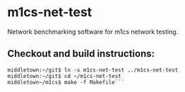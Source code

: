 # m1cs-net-test
Network benchmarking software for m1cs network testing.

## Checkout and build instructions:

```middletown:~/git$ git clone git@github.jpl.nasa.gov:TMTM1CS/m1cs-net-test.git
middletown:~/git$ ln -s m1cs-net-test ../m1cs-net-test
middletown:~/git$ cd ~/m1cs-net-test
middletown~/m1cs$ make -f Makefile```
